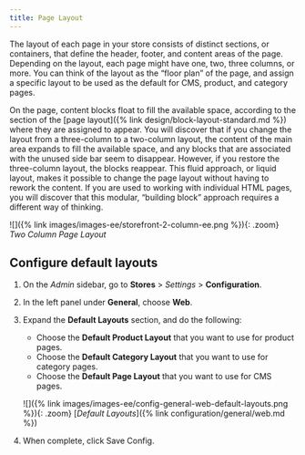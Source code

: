 ```yaml
---
title: Page Layout
---
```


The layout of each page in your store consists of distinct sections, or containers, that define the header, footer, and content areas of the page. Depending on the layout, each page might have one, two, three columns, or more. You can think of the layout as the “floor plan” of the page, and assign a specific layout to be used as the default for CMS, product, and category pages.

On the page, content blocks float to fill the available space, according to the section of the [page layout]({% link design/block-layout-standard.md %}) where they are assigned to appear. You will discover that if you change the layout from a three-column to a two-column layout, the content of the main area expands to fill the available space, and any blocks that are associated with the unused side bar seem to disappear. However, if you restore the three-column layout, the blocks reappear. This fluid approach, or liquid layout, makes it possible to change the page layout without having to rework the content. If you are used to working with individual HTML pages, you will discover that this modular, “building block” approach requires a different way of thinking.

![]({% link images/images-ee/storefront-2-column-ee.png %}){: .zoom}
<span class="caption-edition-ee">_Two Column Page Layout_</span>

## Configure default layouts

1. On the _Admin_ sidebar, go to **Stores** > _Settings_ > **Configuration**.

1. In the left panel under **General**, choose **Web**.

1. Expand the **Default Layouts** section, and do the following:

   * Choose the **Default Product Layout** that you want to use for product pages.
   * Choose the **Default Category Layout** that you want to use for category pages.
   * Choose the **Default Page Layout** that you want to use for CMS pages.

    ![]({% link images/images-ee/config-general-web-default-layouts.png %}){: .zoom}
    [*Default Layouts*]({% link configuration/general/web.md %})

1. When complete, click <span class="btn">Save Config</span>.
